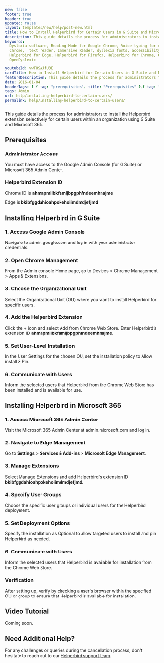 ```yaml
---
new: false
footer: true
header: true
updated: false
layout: templates/new/help/post-new.html
title: How to Install Helperbird for Certain Users in G Suite and Microsoft 365
description: This guide details the process for administrators to install the Helperbird extension selectively for certain users within an organization using G Suite and Microsoft 365.
keywords:
  Dyslexia software, Reading Mode for Google Chrome, Voice typing for chrome, Text to speech for
  chrome,  text reader, Immersive Reader, dyslexia fonts, accessibility software, dyslexia software,
  Helperbird for Edge, Helperbird for Firefox, Helperbird for Chrome, Opendyslexic for Chrome,
  OpenDyslexic

youtubeId: vwT8SAJfU3E
cardTitle: How to Install Helperbird for Certain Users in G Suite and Microsoft 365
featureDescription: This guide details the process for administrators to install the Helperbird extension selectively for certain users within an organization using G Suite and Microsoft 365.
date: 2016-01-04
headerTags: [ { tag: "prerequisites", title: "Prerequisites" },{ tag: "installing-helperbird-in-g-suite", title: "Installing Helperbird in G Suite" },{ tag: "installing-helperbird-in-microsoft-365", title: "Installing Helperbird in Microsoft 365" }]  
tags: Admin
url: help/installing-helperbird-to-certain-users/
permalink: help/installing-helperbird-to-certain-users/
---
```


This guide details the process for administrators to install the Helperbird extension selectively for certain users within an organization using G Suite and Microsoft 365.

## Prerequisites

### Administrator Access

You must have access to the Google Admin Console (for G Suite) or Microsoft 365 Admin Center.

### Helperbird Extension ID

Chrome ID is **ahmapmilbkfamljbpgphfndeemhnajme**

Edge is **bkibfggdahioahpokehoiimdmdjefjmd**

## Installing Helperbird in G Suite

### 1. Access Google Admin Console

Navigate to admin.google.com and log in with your administrator credentials.

### 2. Open Chrome Management

From the Admin console Home page, go to Devices > Chrome Management > Apps & Extensions.

### 3. Choose the Organizational Unit

Select the Organizational Unit (OU) where you want to install Helperbird for specific users.

### 4. Add the Helperbird Extension

Click the + icon and select Add from Chrome Web Store. Enter Helperbird’s extension ID **ahmapmilbkfamljbpgphfndeemhnajme**.

### 5. Set User-Level Installation

In the User Settings for the chosen OU, set the installation policy to Allow install & Pin.

### 6. Communicate with Users

Inform the selected users that Helperbird from the Chrome Web Store has been installed and is available for use.

## Installing Helperbird in Microsoft 365

### 1. Access Microsoft 365 Admin Center

Visit the Microsoft 365 Admin Center at admin.microsoft.com and log in.

### 2. Navigate to Edge Management

Go to **Settings** > **Services & Add-ins** > **Microsoft Edge Management**.

### 3. Manage Extensions

Select Manage Extensions and add Helperbird's extension ID **bkibfggdahioahpokehoiimdmdjefjmd**.

### 4. Specify User Groups

Choose the specific user groups or individual users for the Helperbird deployment.

### 5. Set Deployment Options

Specify the installation as Optional to allow targeted users to install and pin Helperbird as needed.

### 6. Communicate with Users

Inform the selected users that Helperbird is available for installation from the Chrome Web Store.

### Verification

After setting up, verify by checking a user's browser within the specified OU or group to ensure that Helperbird is available for installation.



## Video Tutorial

Coming soon.



## Need Additional Help?

For any challenges or queries during the cancellation process, don't hesitate to reach out to our [Helperbird support team](https://www.helperbird.com/support).


